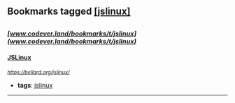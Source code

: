 ## Bookmarks tagged [[jslinux]](https://www.codever.land/search?q=[jslinux])

_<sup><sup>[www.codever.land/bookmarks/t/jslinux](www.codever.land/bookmarks/t/jslinux)</sup></sup>_
---
#### [JSLinux](https://bellard.org/jslinux/)
_<sup>https://bellard.org/jslinux/</sup>_

* **tags**: [jslinux](../tagged/jslinux.md)
---
